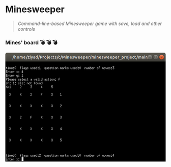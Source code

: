 # Minesweeper

>_Command-line-based Minesweeper game with save, load and other controls_

### Mines' board :bomb: :bomb: :bomb:

![image](https://github.com/ziyadelbanna/Minesweeper/blob/master/minesweeper_project/Screenshot%20from%202019-01-09%2020-51-34.png)
